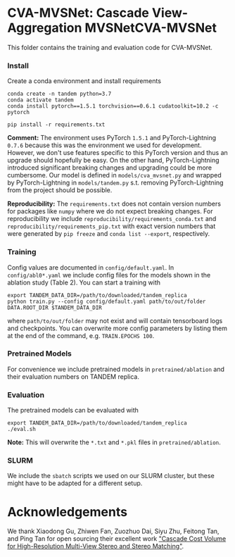 # CVA-MVSNet: Cascade View-Aggregation MVSNetCVA-MVSNet
This folder contains the training and evaluation code for CVA-MVSNet.

### Install
Create a conda environment and install requirements
```
conda create -n tandem python=3.7
conda activate tandem
conda install pytorch==1.5.1 torchvision==0.6.1 cudatoolkit=10.2 -c pytorch

pip install -r requirements.txt
```

**Comment:** The environment uses PyTorch `1.5.1` and PyTorch-Lightning `0.7.6` because this was the environment we used for development. However, we don't use features specific to this PyTorch version and thus an upgrade should hopefully be easy. On the other hand, PyTorch-Lightning introduced significant breaking changes and upgrading could be more cumbersome. Our model is defined in `models/cva_mvsnet.py` and wrapped by PyTorch-Lightning in `models/tandem.py` s.t. removing PyTorch-Lightning from the project should be possible.

**Reproducibility:** The `requirements.txt` does not contain version numbers for packages like `numpy` where we do not expect breaking changes. For reproducibility we include `reproducibility/requirements_conda.txt` and `reproducibility/requirements_pip.txt` with exact version numbers that were generated by `pip freeze` and `conda list --export`, respectively.

### Training
Config values are documented in `config/default.yaml`. In `config/abl0*.yaml` we include config files for the models shown in the ablation study (Table 2). You can start a training with
```
export TANDEM_DATA_DIR=/path/to/downloaded/tandem_replica
python train.py --config config/default.yaml path/to/out/folder DATA.ROOT_DIR $TANDEM_DATA_DIR
```
where `path/to/out/folder` may not exist and will contain tensorboard logs and checkpoints. You can overwrite more config parameters by listing them at the end of the command, e.g. `TRAIN.EPOCHS 100`.

### Pretrained Models
For convenience we include pretrained models in `pretrained/ablation` and their evaluation numbers on TANDEM replica.

### Evaluation
The pretrained models can be evaluated with
```
export TANDEM_DATA_DIR=/path/to/downloaded/tandem_replica
./eval.sh
```
**Note:** This will overwrite the `*.txt` and `*.pkl` files in `pretrained/ablation`.

### SLURM
We include the `sbatch` scripts we used on our SLURM cluster, but these might have to be adapted for a different setup.

# Acknowledgements
We thank Xiaodong Gu, Zhiwen Fan, Zuozhuo Dai, Siyu Zhu, Feitong Tan, and Ping Tan for open sourcing their excellent work ["Cascade Cost Volume for High-Resolution Multi-View Stereo and Stereo Matching"](https://github.com/alibaba/cascade-stereo).
